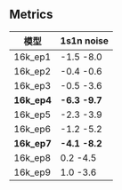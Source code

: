 ## Metrics

| 模型 | 1s1n noise |
| -| --- |
| 16k_ep1 | -1.5 -8.0 | 
| 16k_ep2 | -0.4 -0.6|
| 16k_ep3 | -0.5 -3.6|
| **16k_ep4** | **-6.3 -9.7**|
| 16k_ep5 | -2.3 -3.9|
| 16k_ep6 | -1.2 -5.2|
| **16k_ep7** | **-4.1 -8.2**|
| 16k_ep8 |  0.2 -4.5|
| 16k_ep9 |  1.0 -3.6|
